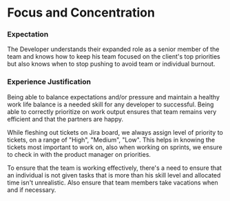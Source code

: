 # Focus and Concentration

### Expectation
The Developer understands their expanded role as a senior member of the team and knows how to keep his team focused on the client's top priorities but also knows when to stop pushing to avoid team or individual burnout.

### Experience Justification
Being able to balance expectations and/or pressure and maintain a healthy work life balance is a needed skill for any developer to successful. Being able to correctly prioritize on work output ensures that team remains very efficient and that the partners are happy.

While fleshing out tickets on Jira board, we always assign level of priority to tickets, on a range of "High", "Medium", "Low". This helps in knowing the tickets most important to work on, also when working on sprints, we ensure to check in with the product manager on priorities.

To ensure that the team is working effectively, there's a need to ensure that an individual is not given tasks that is more than his skill level and allocated time isn't unrealistic. Also ensure that team members take vacations when and if necessary.

